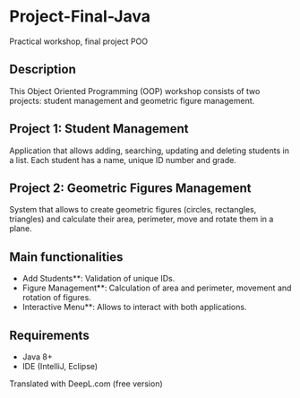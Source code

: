 # Project-Final-Java
Practical workshop, final project POO

## Description
This Object Oriented Programming (OOP) workshop consists of two projects: student management and geometric figure management.

## Project 1: Student Management
Application that allows adding, searching, updating and deleting students in a list. Each student has a name, unique ID number and grade.

## Project 2: Geometric Figures Management
System that allows to create geometric figures (circles, rectangles, triangles) and calculate their area, perimeter, move and rotate them in a plane.

## Main functionalities
- Add Students**: Validation of unique IDs.
- Figure Management**: Calculation of area and perimeter, movement and rotation of figures.
- Interactive Menu**: Allows to interact with both applications.

## Requirements
- Java 8+
- IDE (IntelliJ, Eclipse)

Translated with DeepL.com (free version)
